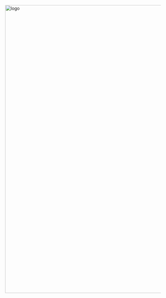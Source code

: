 
<img width="934" alt="logo" src="https://github.com/svetlanasieber/SoftUni-Educational-Certificate/assets/135451084/6a3707d1-a39e-458e-86d8-b1a65641c84c">
